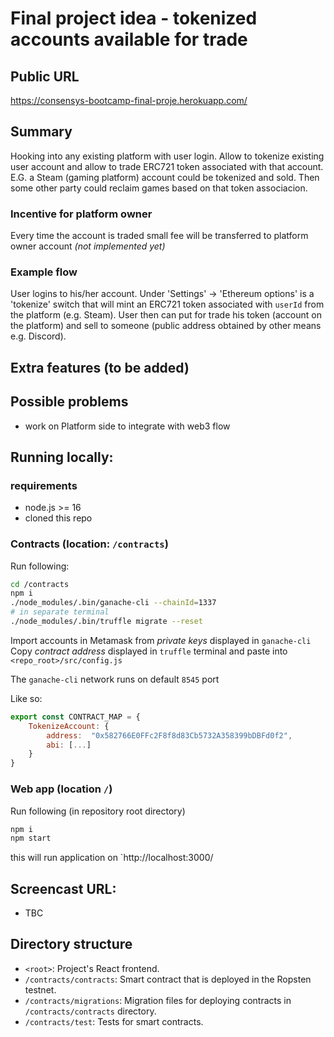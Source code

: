 
# Final project idea - tokenized accounts available for trade
  

## Public URL

https://consensys-bootcamp-final-proje.herokuapp.com/

  

## Summary

Hooking into any existing platform with user login. Allow to tokenize existing user account and allow to trade ERC721 token associated with that account.
E.G. a Steam (gaming platform) account could be tokenized and sold. Then some other party could reclaim games based on that token associacion.

### Incentive for platform owner

Every time the account is traded small fee will be transferred to platform owner account *(not implemented yet)*

### Example flow
User logins to his/her account. Under 'Settings' -> 'Ethereum options' is a 'tokenize' switch that will mint an ERC721 token associated with `userId` from the platform (e.g. Steam). User then can put for trade his token (account on the platform) and sell to someone (public address obtained by other means e.g. Discord).

  

## Extra features (to be added)


  

## Possible problems

- work on Platform side to integrate with web3 flow

## Running locally:

### requirements

- node.js >= 16
- cloned this repo

### Contracts (location: `/contracts`)
Run following:
```bash
cd /contracts
npm i
./node_modules/.bin/ganache-cli --chainId=1337
# in separate terminal
./node_modules/.bin/truffle migrate --reset
```
Import accounts in Metamask from *private keys* displayed in `ganache-cli`
Copy *contract address* displayed in `truffle` terminal and paste into `<repo_root>/src/config.js`

The `ganache-cli` network runs on default `8545` port

Like so:
```javascript
export const CONTRACT_MAP = {
	TokenizeAccount: {
		address:  "0x582766E0FFc2F8f8d83Cb5732A358399bDBFd0f2",
		abi: [...]
	}
}
```

### Web app (location `/`)
Run following (in repository root directory)
```bash
npm i
npm start
```
this will run application on `http://localhost:3000/

## Screencast URL:

- TBC

## Directory structure

-   `<root>`: Project's React frontend.
-   `/contracts/contracts`: Smart contract that is deployed in the Ropsten testnet.
-   `/contracts/migrations`: Migration files for deploying contracts in  `/contracts/contracts`  directory.
-   `/contracts/test`: Tests for smart contracts.